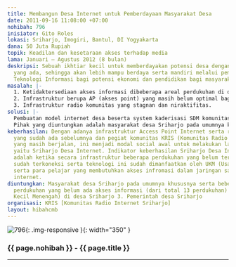 ```yaml
---
title: Membangun Desa Internet untuk Pemberdayaan Masyarakat Desa
date: 2011-09-16 11:08:00 +07:00
nohibah: 796
inisiator: Gito Roles
lokasi: Sriharjo, Imogiri, Bantul, DI Yogyakarta
dana: 50 Juta Rupiah
topik: Keadilan dan kesetaraan akses terhadap media
lama: Januari – Agustus 2012 (8 bulan)
deskripsi: Sebuah ikhtiar kecil untuk memberdayakan potensi desa dengan segala sumberdaya
  yang ada, sehingga akan lebih mampu berdaya serta mandiri melalui pemanfaatan media
  Teknologi Informasi bagi potensi ekonomi dan pendidikan bagi masyarakat.
masalah: |-
  1. Ketidaktersediaan akses informasi dibeberapa areal perdukuhan di desa sriharjo.
  2. Infrastruktur berupa AP (akses point) yang masih belum optimal bagi pemberdayaan masyarakat.
  3. Infrastruktur radio komunitas yang stagnan dan niraktifitas.
solusi: |-
  Pembuatan model internet desa beserta system kaderisasi SDM komunitas berbasis partisipatif 2. Pemanfaatan teknologi internet dan radio komunitas dengan memberdayakan ukm (e-commerce dan e-business) dan para pelajar (e-learning). 3. Adanya ketersediaan akses internet diwilayah yang kesusahan sinyal serta akses informasi. Ketersediaan akses informasi nantinya, diharapkan akan memberikan implikasi positif atas pendidikan serta perekonomian potensi desa. Serta tidak menutup kemungkinan akan bermanfaat bagi pemerintah desa dengan system informasi desa berbasis internet.
  Pihak yang diuntungkan adalah masyarakat desa Sriharjo pada umumnya khususnya serta beberapa areal perdukuhan yang belum ada akses informasi (dari total 13 perdukuhan), UKM (Usaha Kecil Menengah) di desa Sriharjo, serta pemerintah desa Sriharjo.
keberhasilan: Dengan adanya infrastruktur Access Point Internet serta radio komunitas
  yang sudah ada sebelumnya dan pegiat komunitas KRIS (Komunitas Radio Internet Sriharjo)
  yang masih berjalan, ini menjadi modal social awal untuk melakukan langkah selanjutnya,
  yaitu Sriharjo Desa Internet. Indikator keberhasilan Sriharjo Desa Internet ini
  adalah ketika secara infrastruktur beberapa perdukuhan yang belum terkoneksi internet
  sudah terkoneksi serta teknologi ini sudah dimanfaatkan oleh UKM (Usaha Kecil Menengah)
  serta para pelajar yang membutuhkan akses infromasi dalam jaringan satu desa dan
  internet.
diuntungkan: Masyarakat desa Sriharjo pada umumnya khususnya serta beberapa areal
  perdukuhan yang belum ada akses informasi (dari total 13 perdukuhan) 2. UKM (Usaha
  Kecil Menengah) di desa Sriharjo 3. Pemerintah desa Sriharjo
organisasi: KRIS [Komunitas Radio Internet Sriharjo]
layout: hibahcmb
---
```


![796](/static/img/hibahcmb/796.png){: .img-responsive }{: width="350" }

### {{ page.nohibah }} - {{ page.title }}

---
